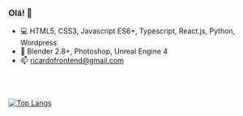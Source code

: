 ### Olá! 👋

- 💻 HTML5, CSS3, Javascript ES6+, Typescript, React.js, Python, Wordpress
- 🎨 Blender 2.8+, Photoshop, Unreal Engine 4
- 📫 ricardofrontend@gmail.com
<h2></h2>
<br    />

<!--[![Anurag's GitHub stats](https://github-readme-stats.vercel.app/api?username=ricardomelogt&show_icons=true&theme=tokyonight)](https://github.com/ricardomelogt/github-readme-stats)-->
[![Top Langs](https://github-readme-stats.vercel.app/api/top-langs/?username=ricardomelogt&show_icons=true&theme=tokyonight&layout=compact)](https://github.com/ricardomelogt/github-readme-stats)
<br    />
